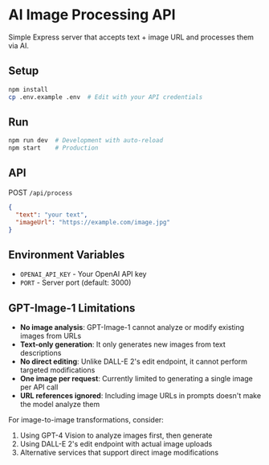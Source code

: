 # AI Image Processing API

Simple Express server that accepts text + image URL and processes them via AI.

## Setup
```bash
npm install
cp .env.example .env  # Edit with your API credentials
```

## Run
```bash
npm run dev  # Development with auto-reload
npm start    # Production
```

## API
POST `/api/process`
```json
{
  "text": "your text",
  "imageUrl": "https://example.com/image.jpg"
}
```

## Environment Variables
- `OPENAI_API_KEY` - Your OpenAI API key
- `PORT` - Server port (default: 3000)

## GPT-Image-1 Limitations
- **No image analysis**: GPT-Image-1 cannot analyze or modify existing images from URLs
- **Text-only generation**: It only generates new images from text descriptions
- **No direct editing**: Unlike DALL-E 2's edit endpoint, it cannot perform targeted modifications
- **One image per request**: Currently limited to generating a single image per API call
- **URL references ignored**: Including image URLs in prompts doesn't make the model analyze them

For image-to-image transformations, consider:
1. Using GPT-4 Vision to analyze images first, then generate
2. Using DALL-E 2's edit endpoint with actual image uploads
3. Alternative services that support direct image modifications